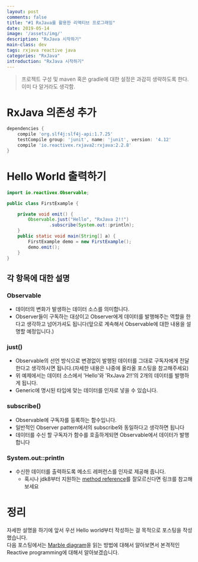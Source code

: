 ```yaml
---
layout: post
comments: false
title: "#1 RxJava를 활용한 리액티브 프로그래밍"
date: 2019-05-14
image: '/assets/img/'
description: "RxJava 시작하기"
main-class: dev
tags: rxjava reactive java
categories: "RxJava"
introduction: "RxJava 시작하기"
---
```

>프로젝트 구성 및 maven 혹은 gradle에 대한 설정은 과감히 생략하도록 한다.  
이미 다 알거라도 생각함.

# RxJava 의존성 추가
```gradle
dependencies {
    compile 'org.slf4j:slf4j-api:1.7.25'
    testCompile group: 'junit', name: 'junit', version: '4.12'
    compile 'io.reactivex.rxjava2:rxjava:2.2.8'
}
```

# Hello World 출력하기
```java
import io.reactivex.Observable;

public class FirstExample {

    private void emit() {
        Observable.just("Hello", "RxJava 2!!")
                .subscribe(System.out::println);
    }
    public static void main(String[] a) {
        FirstExample demo = new FirstExample();
        demo.emit();
    }
}
```
## 각 항목에 대한 설명
### Observable
 - 데이터의 변화가 발생하는 데이터 소스를 의미합니다.
 - Observer들이 구독하는 대상이고 Observer에게 데이터를 발행해주는 역할을 한다고 생각하고 넘어가셔도 됩니다(앞으로 계속해서 Observable에 대한 내용을 설명할 예정입니다.)

### just()
 - Observable의 선언 방식으로 변경없이 발행된 데이터를 그대로 구독자에게 전달한다고 생각하시면 됩니다.(자세한 내용은 나중에 올라올 포스팅을 참고해주세요)
 - 위 예제에서는 데이터 소스에서 'Hello'와 'RxJava 2!!'의 2개의 데이터를 발행하게 됩니다.
 - Generic에 명시된 타입에 맞는 데이터를 인자로 넣을 수 있습니다.

### subscribe()
 - Observable에 구독자를 등록하는 함수입니다.
 - 일반적인 Observer pattern에서의 subscribe와 동일하다고 생각하면 됩니다
 - 데이터를 수신 할 구독자가 함수를 호출하게되면 Observable에서 데이터가 발행합니다

### System.out::println
 - 수신한 데이터를 출력하도록 메소드 레퍼런스를 인자로 제공해 줍니다.
    - 혹시나 jdk8부터 지원하는 [method reference](https://dzone.com/articles/java-lambda-method-reference)를 잘모르신다면 링크를 참고해보세요

# 정리
자세한 설명을 하기에 앞서 우선 Hello world부터 작성하는 걸 목적으로 포스팅을 작성했습니다.  
다음 포스팅에서는 [Marble diagram](http://reactivex.io/documentation/observable.html)을 읽는 방법에 대해서 알아보면서 본격적인 Reactive programming에 대해서 알아보겠습니다.